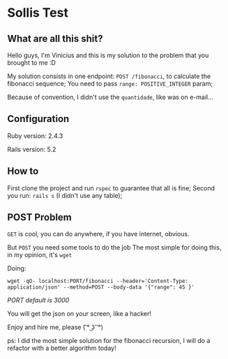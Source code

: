 Sollis Test
=======================

## What are all this shit?

Hello guys, I'm Vinicius and this is my solution to the problem that you
brought to me :D

My solution consists in one endpoint: `POST /fibonacci`, to calculate the fibonacci sequence;
You need to pass `range: POSITIVE_INTEGER` param;

Because of convention, I didn't use the `quantidade`, like was on e-mail...

## Configuration

Ruby version: 2.4.3

Rails version: 5.2

## How to

First clone the project and run `rspec` to guarantee that all is fine;
Second you run: `rails s` (I didn't use any table);

## POST Problem

`GET` is cool, you can do anywhere, if you have internet, obvious.

But `POST` you need some tools to do the job
The most simple for doing this, in my opinion, it's `wget`

Doing:

`wget -qO- localhost:PORT/fibonacci --header='Content-Type: application/json' --method=POST --body-data '{"range": 45 }'`

_PORT default is 3000_

You will get the json on your screen, like a hacker!

Enjoy and hire me, please (͡ ° ͜ʖ ͡ °)

ps: I did the most simple solution for the fibonacci recursion, I will do a
refactor with a better algorithm today!
